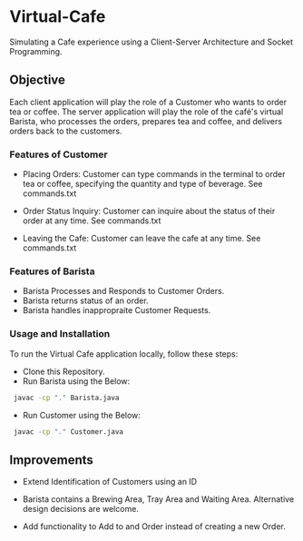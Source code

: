 # Virtual-Cafe
Simulating a Cafe experience using a Client-Server Architecture and Socket Programming.


## Objective


Each client application will play the role of a Customer who wants to order tea or coffee. The server application will play the role of the café's virtual Barista, who processes the orders, prepares tea and coffee, and delivers orders back to the customers.

### Features of Customer

- Placing Orders: Customer can type commands in the terminal to order tea or coffee, specifying the quantity and type of beverage. See commands.txt

- Order Status Inquiry: Customer can inquire about the status of their order at any time. See commands.txt

- Leaving the Cafe: Customer can leave the cafe at any time. See commands.txt


### Features of Barista
- Barista Processes and Responds to Customer Orders.
- Barista returns status of an order.
- Barista handles inappropraite Customer Requests.



### Usage and Installation

To run the Virtual Cafe application locally, follow these steps:

- Clone this Repository.
- Run Barista using the Below:
```bash 
 javac -cp "." Barista.java
```
- Run Customer using the Below:
```bash 
 javac -cp "." Customer.java
```
## Improvements

- Extend Identification of Customers using an ID

- Barista contains a Brewing Area, Tray Area and Waiting Area. Alternative design decisions are welcome.

- Add functionality to Add to and Order instead of creating a new Order.